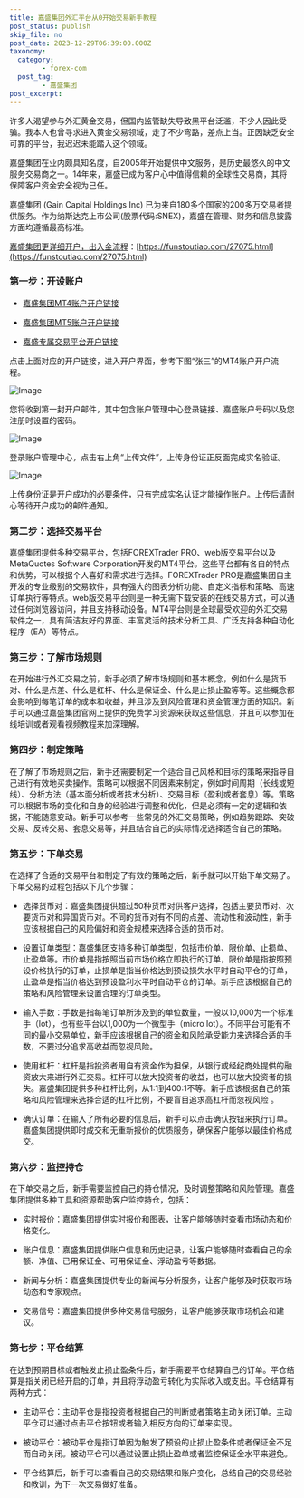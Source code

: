```yaml
---
title: 嘉盛集团外汇平台从0开始交易新手教程
post_status: publish
skip_file: no
post_date: 2023-12-29T06:39:00.000Z
taxonomy:
  category:
        - forex-com
  post_tag:
        - 嘉盛集团
post_excerpt: 
---
```

许多人渴望参与外汇黄金交易，但国内监管缺失导致黑平台泛滥，不少人因此受骗。我本人也曾寻求进入黄金交易领域，走了不少弯路，差点上当。正因缺乏安全可靠的平台，我迟迟未能踏入这个领域。

嘉盛集团在业内颇具知名度，自2005年开始提供中文服务，是历史最悠久的中文服务交易商之一。14年来，嘉盛已成为客户心中值得信赖的全球性交易商，其将保障客户资金安全视为己任。

嘉盛集团 (Gain Capital Holdings Inc) 已为来自180多个国家的200多万交易者提供服务。作为纳斯达克上市公司(股票代码:SNEX)，嘉盛在管理、财务和信息披露方面均遵循最高标准。

[嘉盛集团更详细开户，出入金流程](https://funstoutiao.com/27075.html)：[https://funstoutiao.com/27075.html](https://funstoutiao.com/27075.html)

### 第一步：开设账户

* [嘉盛集团MT4账户开户链接](https://s.ssgg.net/jsmt4)

* [嘉盛集团MT5账户开户链接](https://s.ssgg.net/jsmt5)

* [嘉盛专属交易平台开户链接](https://s.ssgg.net/js)

点击上面对应的开户链接，进入开户界面，参考下图“张三”的MT4账户开户流程。

![Image](https://prod-files-secure.s3.us-west-2.amazonaws.com/39ed1227-6d7d-4570-be36-9ccd4a2c4241/7a167aea-686b-400d-af59-4e18eb607a40/640.png?X-Amz-Algorithm=AWS4-HMAC-SHA256&X-Amz-Content-Sha256=UNSIGNED-PAYLOAD&X-Amz-Credential=ASIAZI2LB466SBPZDLE6%2F20251009%2Fus-west-2%2Fs3%2Faws4_request&X-Amz-Date=20251009T101314Z&X-Amz-Expires=3600&X-Amz-Security-Token=IQoJb3JpZ2luX2VjEDoaCXVzLXdlc3QtMiJGMEQCICEVw2LTuTyUGGC0EgJyNANLW7WuylvuGuW%2Fx1naAzb%2BAiALkLwZUD8vJIkM%2Fh1F5TU3tezwmEzikP6PaOUy6yz%2BMCqIBAjT%2F%2F%2F%2F%2F%2F%2F%2F%2F%2F8BEAAaDDYzNzQyMzE4MzgwNSIMVHOwmOu8QZy5D2akKtwD25%2BavhC2C7lgD%2FeyJ3s%2Baf25ucQZaiTJcrSlVDwsjFFaRG%2B2CisuDrplR68IAsuPzoWz6Tbx2W9T%2BCDKLoVbZbdmDP%2FozdrVeZinw8LrVNUXPt1HdYAVVhWhbhVwPgs%2F%2BURW1fLwhvY6Or%2BRYK4YKYCM1Aadn8s2OT8Vp9PK05Xje%2B7mP10fCqJogvibktavLzZU%2FPK6%2F%2B8rTkKVlsi0lbWfim%2BGBB8tND5jXucSvbsXmytXgsBvE%2FYP4BuloB3qz4%2F27tPMQA5GqBZM8K8RqPbHB1COdO93XtPmx8X1sY2h7kanUL67Dk%2FxqOEwm3NiUd2j57497IKLo7bNm7r9%2FDguuolN7pMSONKmstK7aopKu1VHs%2FL%2B6CAy8Ppj8dc5oXFFvfq61DuwPRDkoRXI11MpjLhQXpQLokJ2iSZUJ17aktPM8FoIlhzVoHVTVJOO4VkjCzgw84EbxsbIg3vTZQw5ifBbrtVCl4Ydl2vZerC1IBkVBAISTkYQBNMWajSL6J%2FR%2BSMp%2FQTe1s9tY3A4%2FzzXX8eNrZE2%2FEeTa4h%2FarCXGeQ%2BpTqQjTFnUP%2FMCPmHmzZDZe47dNQQamb4Qs9UDqqXgP1ml2OtRQQZnQLM%2FM4lbyxeBAS0FDX4IoEw8ZGexwY6pgGuuGta6YTcfgcfOdbt%2Fb4WORMBmmNePKkfRYSF6wttHQw4oMaqr6cmyZIeaMCaItULFYzBj5W0QbnXSVhG9IJH3g5i3e8xQ8%2Fh4%2BL5s1KfPMk7y0kxYr117DdBLmu%2FoZM63YF5w4foHg1Kcrx7URtS9sdB1u42C1%2FsKESr6R%2BCcHNM7iCXi6ZOcHHsHE%2B2Fc%2BiZfheOr7FsAOUjuoyFoCJCuM1ukcL&X-Amz-Signature=a52cdeb502d91e85c611320f113632cd98367182508947851e745575c63c2ce8&X-Amz-SignedHeaders=host&x-amz-checksum-mode=ENABLED&x-id=GetObject)

您将收到第一封开户邮件，其中包含账户管理中心登录链接、嘉盛账户号码以及您注册时设置的密码。

![Image](https://prod-files-secure.s3.us-west-2.amazonaws.com/39ed1227-6d7d-4570-be36-9ccd4a2c4241/eaa1c6b3-2877-4284-a0e1-530e222c27fb/image.png?X-Amz-Algorithm=AWS4-HMAC-SHA256&X-Amz-Content-Sha256=UNSIGNED-PAYLOAD&X-Amz-Credential=ASIAZI2LB466SBPZDLE6%2F20251009%2Fus-west-2%2Fs3%2Faws4_request&X-Amz-Date=20251009T101314Z&X-Amz-Expires=3600&X-Amz-Security-Token=IQoJb3JpZ2luX2VjEDoaCXVzLXdlc3QtMiJGMEQCICEVw2LTuTyUGGC0EgJyNANLW7WuylvuGuW%2Fx1naAzb%2BAiALkLwZUD8vJIkM%2Fh1F5TU3tezwmEzikP6PaOUy6yz%2BMCqIBAjT%2F%2F%2F%2F%2F%2F%2F%2F%2F%2F8BEAAaDDYzNzQyMzE4MzgwNSIMVHOwmOu8QZy5D2akKtwD25%2BavhC2C7lgD%2FeyJ3s%2Baf25ucQZaiTJcrSlVDwsjFFaRG%2B2CisuDrplR68IAsuPzoWz6Tbx2W9T%2BCDKLoVbZbdmDP%2FozdrVeZinw8LrVNUXPt1HdYAVVhWhbhVwPgs%2F%2BURW1fLwhvY6Or%2BRYK4YKYCM1Aadn8s2OT8Vp9PK05Xje%2B7mP10fCqJogvibktavLzZU%2FPK6%2F%2B8rTkKVlsi0lbWfim%2BGBB8tND5jXucSvbsXmytXgsBvE%2FYP4BuloB3qz4%2F27tPMQA5GqBZM8K8RqPbHB1COdO93XtPmx8X1sY2h7kanUL67Dk%2FxqOEwm3NiUd2j57497IKLo7bNm7r9%2FDguuolN7pMSONKmstK7aopKu1VHs%2FL%2B6CAy8Ppj8dc5oXFFvfq61DuwPRDkoRXI11MpjLhQXpQLokJ2iSZUJ17aktPM8FoIlhzVoHVTVJOO4VkjCzgw84EbxsbIg3vTZQw5ifBbrtVCl4Ydl2vZerC1IBkVBAISTkYQBNMWajSL6J%2FR%2BSMp%2FQTe1s9tY3A4%2FzzXX8eNrZE2%2FEeTa4h%2FarCXGeQ%2BpTqQjTFnUP%2FMCPmHmzZDZe47dNQQamb4Qs9UDqqXgP1ml2OtRQQZnQLM%2FM4lbyxeBAS0FDX4IoEw8ZGexwY6pgGuuGta6YTcfgcfOdbt%2Fb4WORMBmmNePKkfRYSF6wttHQw4oMaqr6cmyZIeaMCaItULFYzBj5W0QbnXSVhG9IJH3g5i3e8xQ8%2Fh4%2BL5s1KfPMk7y0kxYr117DdBLmu%2FoZM63YF5w4foHg1Kcrx7URtS9sdB1u42C1%2FsKESr6R%2BCcHNM7iCXi6ZOcHHsHE%2B2Fc%2BiZfheOr7FsAOUjuoyFoCJCuM1ukcL&X-Amz-Signature=f417f338561c62eab244672396d7d9df7b1d3db4f2050f57ddb73cb2b492c287&X-Amz-SignedHeaders=host&x-amz-checksum-mode=ENABLED&x-id=GetObject)

登录账户管理中心，点击右上角“上传文件”，上传身份证正反面完成实名验证。

![Image](https://prod-files-secure.s3.us-west-2.amazonaws.com/39ed1227-6d7d-4570-be36-9ccd4a2c4241/54090639-09fc-46b4-a135-e0289f707147/image.png?X-Amz-Algorithm=AWS4-HMAC-SHA256&X-Amz-Content-Sha256=UNSIGNED-PAYLOAD&X-Amz-Credential=ASIAZI2LB466SBPZDLE6%2F20251009%2Fus-west-2%2Fs3%2Faws4_request&X-Amz-Date=20251009T101314Z&X-Amz-Expires=3600&X-Amz-Security-Token=IQoJb3JpZ2luX2VjEDoaCXVzLXdlc3QtMiJGMEQCICEVw2LTuTyUGGC0EgJyNANLW7WuylvuGuW%2Fx1naAzb%2BAiALkLwZUD8vJIkM%2Fh1F5TU3tezwmEzikP6PaOUy6yz%2BMCqIBAjT%2F%2F%2F%2F%2F%2F%2F%2F%2F%2F8BEAAaDDYzNzQyMzE4MzgwNSIMVHOwmOu8QZy5D2akKtwD25%2BavhC2C7lgD%2FeyJ3s%2Baf25ucQZaiTJcrSlVDwsjFFaRG%2B2CisuDrplR68IAsuPzoWz6Tbx2W9T%2BCDKLoVbZbdmDP%2FozdrVeZinw8LrVNUXPt1HdYAVVhWhbhVwPgs%2F%2BURW1fLwhvY6Or%2BRYK4YKYCM1Aadn8s2OT8Vp9PK05Xje%2B7mP10fCqJogvibktavLzZU%2FPK6%2F%2B8rTkKVlsi0lbWfim%2BGBB8tND5jXucSvbsXmytXgsBvE%2FYP4BuloB3qz4%2F27tPMQA5GqBZM8K8RqPbHB1COdO93XtPmx8X1sY2h7kanUL67Dk%2FxqOEwm3NiUd2j57497IKLo7bNm7r9%2FDguuolN7pMSONKmstK7aopKu1VHs%2FL%2B6CAy8Ppj8dc5oXFFvfq61DuwPRDkoRXI11MpjLhQXpQLokJ2iSZUJ17aktPM8FoIlhzVoHVTVJOO4VkjCzgw84EbxsbIg3vTZQw5ifBbrtVCl4Ydl2vZerC1IBkVBAISTkYQBNMWajSL6J%2FR%2BSMp%2FQTe1s9tY3A4%2FzzXX8eNrZE2%2FEeTa4h%2FarCXGeQ%2BpTqQjTFnUP%2FMCPmHmzZDZe47dNQQamb4Qs9UDqqXgP1ml2OtRQQZnQLM%2FM4lbyxeBAS0FDX4IoEw8ZGexwY6pgGuuGta6YTcfgcfOdbt%2Fb4WORMBmmNePKkfRYSF6wttHQw4oMaqr6cmyZIeaMCaItULFYzBj5W0QbnXSVhG9IJH3g5i3e8xQ8%2Fh4%2BL5s1KfPMk7y0kxYr117DdBLmu%2FoZM63YF5w4foHg1Kcrx7URtS9sdB1u42C1%2FsKESr6R%2BCcHNM7iCXi6ZOcHHsHE%2B2Fc%2BiZfheOr7FsAOUjuoyFoCJCuM1ukcL&X-Amz-Signature=a870047881f358c8e14519ca7a45b827119b1cd7a778b198b821d7cd9b71ba61&X-Amz-SignedHeaders=host&x-amz-checksum-mode=ENABLED&x-id=GetObject)

上传身份证是开户成功的必要条件，只有完成实名认证才能操作账户。上传后请耐心等待开户成功的邮件通知。

### 第二步：选择交易平台

嘉盛集团提供多种交易平台，包括FOREXTrader PRO、web版交易平台以及MetaQuotes Software Corporation开发的MT4平台。这些平台都有各自的特点和优势，可以根据个人喜好和需求进行选择。FOREXTrader PRO是嘉盛集团自主开发的专业级别的交易软件，具有强大的图表分析功能、自定义指标和策略、高速订单执行等特点。web版交易平台则是一种无需下载安装的在线交易方式，可以通过任何浏览器访问，并且支持移动设备。MT4平台则是全球最受欢迎的外汇交易软件之一，具有简洁友好的界面、丰富灵活的技术分析工具、广泛支持各种自动化程序（EA）等特点。

### 第三步：了解市场规则

在开始进行外汇交易之前，新手必须了解市场规则和基本概念，例如什么是货币对、什么是点差、什么是杠杆、什么是保证金、什么是止损止盈等等。这些概念都会影响到每笔订单的成本和收益，并且涉及到风险管理和资金管理方面的知识。新手可以通过嘉盛集团官网上提供的免费学习资源来获取这些信息，并且可以参加在线培训或者观看视频教程来加深理解。

### 第四步：制定策略

在了解了市场规则之后，新手还需要制定一个适合自己风格和目标的策略来指导自己进行有效地买卖操作。策略可以根据不同因素来制定，例如时间周期（长线或短线）、分析方法（基本面分析或者技术分析）、交易目标（盈利或者套息）等。策略可以根据市场的变化和自身的经验进行调整和优化，但是必须有一定的逻辑和依据，不能随意变动。新手可以参考一些常见的外汇交易策略，例如趋势跟踪、突破交易、反转交易、套息交易等，并且结合自己的实际情况选择适合自己的策略。

### 第五步：下单交易

在选择了合适的交易平台和制定了有效的策略之后，新手就可以开始下单交易了。下单交易的过程包括以下几个步骤：

* 选择货币对：嘉盛集团提供超过50种货币对供客户选择，包括主要货币对、次要货币对和异国货币对。不同的货币对有不同的点差、流动性和波动性，新手应该根据自己的风险偏好和资金规模来选择合适的货币对。

* 设置订单类型：嘉盛集团支持多种订单类型，包括市价单、限价单、止损单、止盈单等。市价单是指按照当前市场价格立即执行的订单，限价单是指按照预设价格执行的订单，止损单是指当价格达到预设损失水平时自动平仓的订单，止盈单是指当价格达到预设盈利水平时自动平仓的订单。新手应该根据自己的策略和风险管理来设置合理的订单类型。

* 输入手数：手数是指每笔订单所涉及到的单位数量，一般以10,000为一个标准手（lot），也有些平台以1,000为一个微型手（micro lot）。不同平台可能有不同的最小交易单位，新手应该根据自己的资金和风险承受能力来选择合适的手数，不要过分追求高收益而忽视风险。

* 使用杠杆：杠杆是指投资者用自有资金作为担保，从银行或经纪商处提供的融资放大来进行外汇交易。杠杆可以放大投资者的收益，也可以放大投资者的损失。嘉盛集团提供多种杠杆比例，从1:1到400:1不等。新手应该根据自己的策略和风险管理来选择合适的杠杆比例，不要盲目追求高杠杆而忽视风险 。

* 确认订单：在输入了所有必要的信息后，新手可以点击确认按钮来执行订单。嘉盛集团提供即时成交和无重新报价的优质服务，确保客户能够以最佳价格成交。

### 第六步：监控持仓

在下单交易之后，新手需要监控自己的持仓情况，及时调整策略和风险管理。嘉盛集团提供多种工具和资源帮助客户监控持仓，包括：

* 实时报价：嘉盛集团提供实时报价和图表，让客户能够随时查看市场动态和价格变化。

* 账户信息：嘉盛集团提供账户信息和历史记录，让客户能够随时查看自己的余额、净值、已用保证金、可用保证金、浮动盈亏等数据。

* 新闻与分析：嘉盛集团提供专业的新闻与分析服务，让客户能够及时获取市场动态和专家观点。

* 交易信号：嘉盛集团提供多种交易信号服务，让客户能够获取市场机会和建议。

### 第七步：平仓结算

在达到预期目标或者触发止损止盈条件后，新手需要平仓结算自己的订单。平仓结算是指关闭已经开启的订单，并且将浮动盈亏转化为实际收入或支出。平仓结算有两种方式：

* 主动平仓：主动平仓是指投资者根据自己的判断或者策略主动关闭订单。主动平仓可以通过点击平仓按钮或者输入相反方向的订单来实现。

* 被动平仓：被动平仓是指订单因为触发了预设的止损止盈条件或者保证金不足而自动关闭。被动平仓可以通过设置止损止盈单或者监控保证金水平来避免。

* 平仓结算后，新手可以查看自己的交易结果和账户变化，总结自己的交易经验和教训，为下一次交易做好准备。